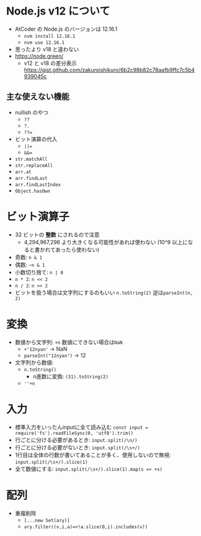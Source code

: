 # Node.js v12 について

- AtCoder の Node.js のバージョンは 12.16.1
  - `nvm install 12.16.1`
  - `nvm use 12.16.1`
- 思ったより v18 と違わない
- https://node.green/
  - v12 と v18 の差分表示 https://gist.github.com/zakuroishikuro/6b2c98b82c78aafb9ffc7c5b4939045c

## 主な使えない機能

- nullish のやつ
  - `??`
  - `?.`
  - `??=`
- ビット演算の代入
  - `||=`
  - `&&=`
- `str.matchAll`
- `str.replaceAll`
- `arr.at`
- `arr.findLast`
- `arr.findLastIndex`
- `Object.hasOwn`

# ビット演算子

- 32 ビットの **整数** にされるので注意
  - 4,294,967,296 より大きくなる可能性があれば使わない (10^9 以上になると書かれてあったら使わない)
- 奇数: `n & 1`
- 偶数: `~n & 1`
- 小数切り捨て: `n | 0`
- `n * 2`: `n << 2`
- `n / 2`: `n >> 2`
- ビットを扱う場合は文字列にするのもいい `n.toString(2)` 逆は`parseInt(n, 2)`

# 変換

- 数値から文字列: `+n` 数値にできない場合は`NaN`
  - `+'12nyan'` -> NaN
  - `parseInt("12nyan")` -> 12
- 文字列から数値:
  - `n.toString()`
    - n進数に変換: `(31).toString(2)`
  - `''+n`

# 入力

- 標準入力をいったんinputに全て読み込む `const input = require('fs').readFileSync(0, 'utf8').trim()`
- 行ごとに分ける必要があるとき: `input.split(/\n/)`
- 行ごとに分ける必要がないとき: `input.split(/\s+/)`
- 1行目は全体の行数が書いてあることが多く、使用しないので無視: `input.split(/\s+/).slice(1)`
- 全て数値にする: `input.split(/\s+/).slice(1).map(s => +s)`

# 配列

- 重複削除
  - `[...new Set(ary)]`
  - `ary.filter((v,i,a)=>!a.slice(0,i).includes(v))`
